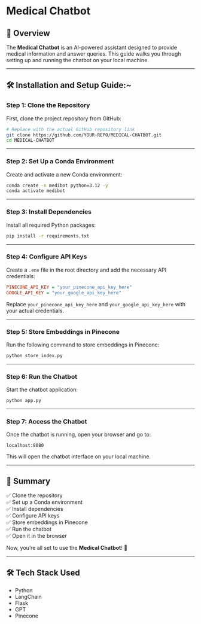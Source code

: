 # Medical Chatbot

## 🚀 Overview
The **Medical Chatbot** is an AI-powered assistant designed to provide medical information and answer queries. This guide walks you through setting up and running the chatbot on your local machine.

---

## 🛠️ Installation and Setup Guide:~

### **Step 1: Clone the Repository**
First, clone the project repository from GitHub:
```bash
# Replace with the actual GitHub repository link
git clone https://github.com/YOUR-REPO/MEDICAL-CHATBOT.git
cd MEDICAL-CHATBOT
```

---

### **Step 2: Set Up a Conda Environment**
Create and activate a new Conda environment:
```bash
conda create -n medibot python=3.12 -y
conda activate medibot
```

---

### **Step 3: Install Dependencies**
Install all required Python packages:
```bash
pip install -r requirements.txt
```

---

### **Step 4: Configure API Keys**
Create a `.env` file in the root directory and add the necessary API credentials:
```ini
PINECONE_API_KEY = "your_pinecone_api_key_here"
GOOGLE_API_KEY = "your_google_api_key_here"
```
Replace `your_pinecone_api_key_here` and `your_google_api_key_here` with your actual credentials.

---

### **Step 5: Store Embeddings in Pinecone**
Run the following command to store embeddings in Pinecone:
```bash
python store_index.py
```

---

### **Step 6: Run the Chatbot**
Start the chatbot application:
```bash
python app.py
```

---

### **Step 7: Access the Chatbot**
Once the chatbot is running, open your browser and go to:
```
localhost:8080
```
This will open the chatbot interface on your local machine.

---

## 🎯 Summary
✅ Clone the repository  
✅ Set up a Conda environment  
✅ Install dependencies  
✅ Configure API keys  
✅ Store embeddings in Pinecone  
✅ Run the chatbot  
✅ Open it in the browser  

Now, you’re all set to use the **Medical Chatbot**! 🚀

---

## 🛠 Tech Stack Used
- Python  
- LangChain  
- Flask  
- GPT  
- Pinecone